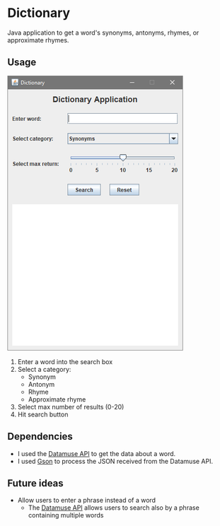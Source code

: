 # Dictionary
Java application to get a word's synonyms, antonyms, rhymes, or approximate rhymes.

## Usage
![Screen capture](/img/screen-shot.png)
1) Enter a word into the search box
2) Select a category:
    * Synonym
    * Antonym
    * Rhyme
    * Approximate rhyme
3) Select max number of results (0-20)
4) Hit search button

## Dependencies
* I used the [Datamuse API](https://www.datamuse.com/api/) to get the data about a word.
* I used [Gson](https://github.com/google/gson) to process the JSON received from the Datamuse API.

## Future ideas
* Allow users to enter a phrase instead of a word 
   * The [Datamuse API](https://www.datamuse.com/api/) allows users to search also by a phrase containing multiple words
